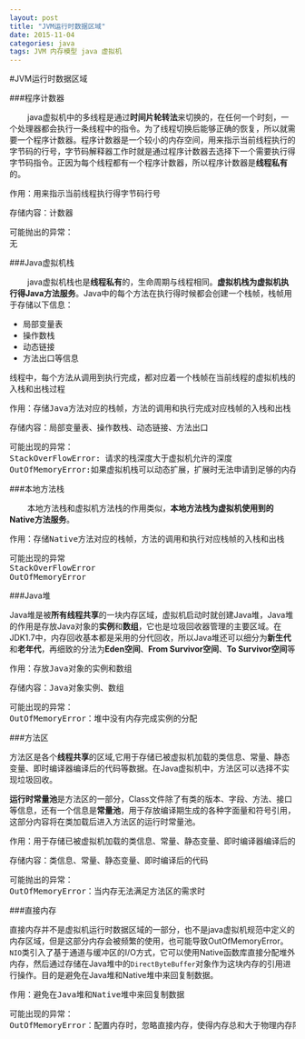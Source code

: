 ```yaml
---
layout: post
title: "JVM运行时数据区域"
date: 2015-11-04
categories: java
tags: JVM 内存模型 java 虚拟机
---
```



#JVM运行时数据区域


###程序计数器

&nbsp;&nbsp;&nbsp;&nbsp;&nbsp;&nbsp;&nbsp;&nbsp;java虚拟机中的多线程是通过**时间片轮转法**来切换的，在任何一个时刻，一个处理器都会执行一条线程中的指令。为了线程切换后能够正确的恢复，所以就需要一个程序计数器。程序计数器是一个较小的内存空间，用来指示当前线程执行的字节码的行号，字节码解释器工作时就是通过程序计数器去选择下一个需要执行得字节码指令。正因为每个线程都有一个程序计数器，所以程序计数器是**线程私有**的。  
<pre>
作用：用来指示当前线程执行得字节码行号
</pre>
<pre>
存储内容：计数器
</pre>
<pre>
可能抛出的异常：
无
</pre>


###Java虚拟机栈

&nbsp;&nbsp;&nbsp;&nbsp;&nbsp;&nbsp;&nbsp;&nbsp;java虚拟机栈也是**线程私有**的，生命周期与线程相同。**虚拟机栈为虚拟机执行得Java方法服务**。Java中的每个方法在执行得时候都会创建一个栈帧，栈帧用于存储以下信息：
* 局部变量表
* 操作数栈
* 动态链接
* 方法出口等信息

线程中，每个方法从调用到执行完成，都对应着一个栈帧在当前线程的虚拟机栈的入栈和出栈过程
<pre>
作用：存储Java方法对应的栈帧，方法的调用和执行完成对应栈帧的入栈和出栈
</pre>
<pre>
存储内容：局部变量表、操作数栈、动态链接、方法出口
</pre>
<pre>
可能出现的异常：
StackOverFlowError: 请求的栈深度大于虚拟机允许的深度
OutOfMemoryError:如果虚拟机栈可以动态扩展，扩展时无法申请到足够的内存时
</pre>

###本地方法栈

&nbsp;&nbsp;&nbsp;&nbsp;&nbsp;&nbsp;&nbsp;&nbsp;本地方法栈和虚拟机方法栈的作用类似，**本地方法栈为虚拟机使用到的Native方法服务**。
<pre>
作用：存储Native方法对应的栈帧，方法的调用和执行对应栈帧的入栈和出栈
</pre>
<pre>
可能出现的异常
StackOverFlowError
OutOfMemoryError
</pre>

###Java堆

Java堆是被**所有线程共享**的一块内存区域，虚拟机启动时就创建Java堆，Java堆的作用是存放Java对象的**实例**和**数组**，它也是垃圾回收器管理的主要区域。在JDK1.7中，内存回收基本都是采用的分代回收，所以Java堆还可以细分为**新生代**和**老年代**，再细致的分法为**Eden空间**、**From Survivor空间**、**To Survivor空间**等

<pre>
作用：存放Java对象的实例和数组
</pre>
<pre>
存储内容：Java对象实例、数组
</pre>
<pre>
可能出现的异常：
OutOfMemoryError：堆中没有内存完成实例的分配
</pre>

###方法区

方法区是各个**线程共享**的区域,它用于存储已被虚拟机加载的类信息、常量、静态变量、即时编译器编译后的代码等数据。在Java虚拟机中，方法区可以选择不实现垃圾回收。

**运行时常量池**是方法区的一部分，Class文件除了有类的版本、字段、方法、接口等信息，还有一个信息是**常量池**，用于存放编译期生成的各种字面量和符号引用，这部分内容将在类加载后进入方法区的运行时常量池。
<pre>
作用：用于存储已被虚拟机加载的类信息、常量、静态变量、即时编译器编译后的代码
</pre>
<pre>
存储内容：类信息、常量、静态变量、即时编译后的代码
</pre>
<pre>
可能抛出的异常：
OutOfMemoryError：当内存无法满足方法区的需求时
</pre>

###直接内存

直接内存并不是虚拟机运行时数据区域的一部分，也不是java虚拟机规范中定义的内存区域，但是这部分内存会被频繁的使用，也可能导致OutOfMemoryError。`NIO`类引入了基于通道与缓冲区的I/O方式，它可以使用Native函数库直接分配堆外内存，然后通过存储在Java堆中的`DirectByteBuffer`对象作为这块内存的引用进行操作。目的是避免在Java堆和Native堆中来回复制数据。
<pre>
作用：避免在Java堆和Native堆中来回复制数据
</pre>
<pre>
可能出现的异常：
OutOfMemoryError：配置内存时，忽略直接内存，使得内存总和大于物理内存限制，导致动态扩展时出现此异常
</pre>

